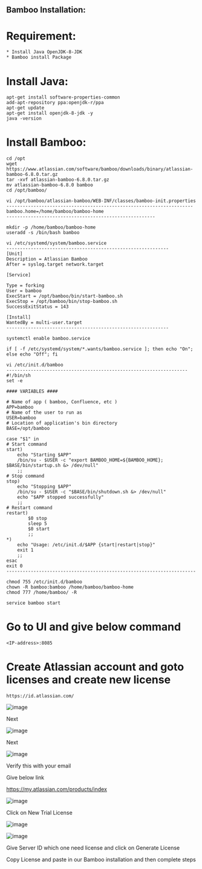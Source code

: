 ## Bamboo Installation:


# Requirement:
	* Install Java OpenJDK-8-JDK
	* Bamboo install Package

# Install Java:
	apt-get install software-properties-common
	add-apt-repository ppa:openjdk-r/ppa
	apt-get update
	apt-get install openjdk-8-jdk -y
	java -version

# Install Bamboo:
	cd /opt
	wget https://www.atlassian.com/software/bamboo/downloads/binary/atlassian-bamboo-6.8.0.tar.gz
	tar -xvf atlassian-bamboo-6.8.0.tar.gz
	mv atlassian-bamboo-6.8.0 bamboo
	cd /opt/bamboo/
	
  	vi /opt/bamboo/atlassian-bamboo/WEB-INF/classes/bamboo-init.properties
	---------------------------------------------------------------------
	bamboo.home=/home/bamboo/bamboo-home
	-------------------------------------------------------
	
  	mkdir -p /home/bamboo/bamboo-home
	useradd -s /bin/bash bamboo
	
	vi /etc/systemd/system/bamboo.service
	------------------------------------------------------------
	[Unit]
	Description = Atlassian Bamboo
	After = syslog.target network.target

	[Service]
	
	Type = forking
	User = bamboo
	ExecStart = /opt/bamboo/bin/start-bamboo.sh
	ExecStop = /opt/bamboo/bin/stop-bamboo.sh
	SuccessExitStatus = 143

	[Install]
	WantedBy = multi-user.target
	------------------------------------------------------------
	
	systemctl enable bamboo.service
	
	if [ -f /etc/systemd/system/*.wants/bamboo.service ]; then echo "On"; else echo "Off"; fi
	
	vi /etc/init.d/bamboo
	-------------------------------------------------------------------
	#!/bin/sh
	set -e
	
	#### VARIABLES ####
	
	# Name of app ( bamboo, Confluence, etc )
	APP=bamboo
	# Name of the user to run as
	USER=bamboo
	# Location of application's bin directory
	BASE=/opt/bamboo
	
	case "$1" in
	# Start command
	start)
		echo "Starting $APP"
		/bin/su - $USER -c "export BAMBOO_HOME=${BAMBOO_HOME}; $BASE/bin/startup.sh &> /dev/null"
		;;
	# Stop command
	stop)
		echo "Stopping $APP"
		/bin/su - $USER -c "$BASE/bin/shutdown.sh &> /dev/null"
		echo "$APP stopped successfully"
		;;
	# Restart command
	restart)
			$0 stop
			sleep 5
			$0 start
			;;
	*)
		echo "Usage: /etc/init.d/$APP {start|restart|stop}"
		exit 1
		;;
	esac
	exit 0
	----------------------------------------------------------------------
	
	chmod 755 /etc/init.d/bamboo
	chown -R bamboo:bamboo /home/bamboo/bamboo-home
	chmod 777 /home/bamboo/ -R
	
	service bamboo start

# Go to UI and give below command
	<IP-address>:8085
# Create Atlassian account and goto licenses and create new license
	https://id.atlassian.com/
	
![image](https://user-images.githubusercontent.com/68885738/89013993-7d2abd80-d332-11ea-9aaa-59aa8b2462f5.png)

Next

![image](https://user-images.githubusercontent.com/68885738/89014104-a51a2100-d332-11ea-97ce-d17efb139a64.png)

Next

![image](https://user-images.githubusercontent.com/68885738/89014188-c5e27680-d332-11ea-831c-38d382af309b.png)

Verify this with your email

Give below link

https://my.atlassian.com/products/index

![image](https://user-images.githubusercontent.com/68885738/89015157-3dfd6c00-d334-11ea-8ec8-1901084a45f7.png)

Click on New Trial License

![image](https://user-images.githubusercontent.com/68885738/89015269-62f1df00-d334-11ea-925d-b1ff02b0b6e6.png)

![image](https://user-images.githubusercontent.com/68885738/89015383-93397d80-d334-11ea-8abf-71606f84312e.png)

Give Server ID which one need license and click on Generate License

Copy License and paste in our Bamboo installation and then complete steps


